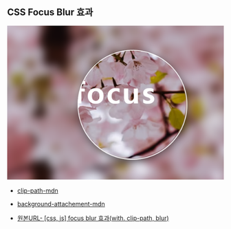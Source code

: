 ## CSS Focus Blur 효과
![focus](./src/focus.PNG)
* [clip-path-mdn](https://developer.mozilla.org/ko/docs/Web/CSS/clip-path)
* [background-attachement-mdn](https://developer.mozilla.org/ko/docs/Web/CSS/background-attachment)

* [원본URL- [css, js] focus blur 효과(with. clip-path, blur)
  ](https://mong-blog.tistory.com/entry/css-js-focus-blur-%ED%9A%A8%EA%B3%BCwith-clip-path-blur)
